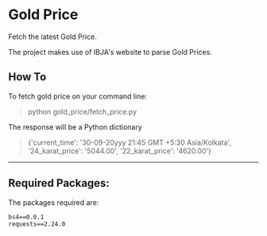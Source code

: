 # Gold Price 

Fetch the latest Gold Price. 


The project makes use of IBJA's website to parse Gold Prices.

## How To
To fetch gold price on your command line: 

> python gold_price/fetch_price.py

The response will be a Python dictionary 
> {'current_time': '30-09-20yyy 21:45  GMT +5:30 Asia/Kolkata', 
>  '24_karat_price': '5044.00', 
>  '22_karat_price': '4620.00'}

___

## Required Packages:
The packages required are: 
 
```
bs4==0.0.1
requests==2.24.0
```